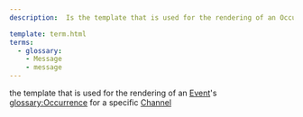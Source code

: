 ```yaml
---
description:  Is the template that is used for the rendering of an Occurrence for a specific Channel

template: term.html
terms:
  - glossary:
    - Message
    - message
---
```


the template that is used for the rendering of an [Event](event)'s <glossary:Occurrence> for a specific [Channel](channel)
